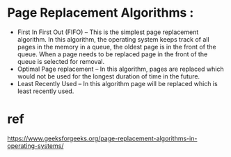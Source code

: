 # Page Replacement Algorithms :

- First In First Out (FIFO) –
This is the simplest page replacement algorithm. In this algorithm, the operating system keeps track of all pages in the memory in a queue, the oldest page is in the front of the queue. When a page needs to be replaced page in the front of the queue is selected for removal.
- Optimal Page replacement –
In this algorithm, pages are replaced which would not be used for the longest duration of time in the future.
- Least Recently Used –
In this algorithm page will be replaced which is least recently used.
# ref
https://www.geeksforgeeks.org/page-replacement-algorithms-in-operating-systems/
